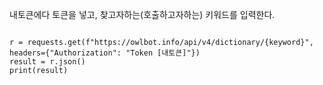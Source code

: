 

내토큰에다 토큰을 넣고, 찾고자하는(호출하고자하는) 키워드를 입력한다.

```

r = requests.get(f"https://owlbot.info/api/v4/dictionary/{keyword}", headers={"Authorization": "Token [내토큰]"})
result = r.json()
print(result)
